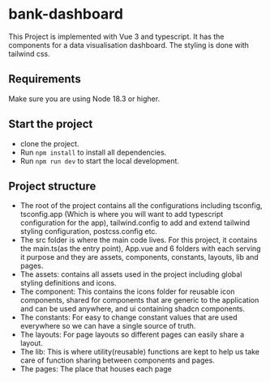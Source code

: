 # bank-dashboard

This Project is implemented with Vue 3 and typescript. It has the components for a data visualisation dashboard.
The styling is done with tailwind css.

## Requirements

Make sure you are using Node 18.3 or higher.

## Start the project
* clone the project.
* Run `npm install` to install all dependencies.
* Run `npm run dev` to start the local development.

## Project structure
* The root of the project contains all the configurations including tsconfig, tsconfig.app (Which is where you will want to add typescript configuration for the app), tailwind.config to add and extend tailwind styling configuration, postcss.config etc.
* The src folder is where the main code lives. For this project, it contains the main.ts(as the entry point), App.vue and 6 folders with each serving it purpose and they are assets, components, constants, layouts, lib and pages.
* The assets: contains all assets used in the project including global styling definitions and icons.
* The component: This contains the icons folder for reusable icon components, shared for components that are generic to the application and can be used anywhere, and ui containing shadcn components.
* The constants: For easy to change constant values that are used everywhere so we can have a single source of truth.
* The layouts: For page layouts so different pages can easily share a layout.
* The lib: This is where utility(reusable) functions are kept to help us take care of function sharing between components and pages.
* The pages: The place that houses each page



